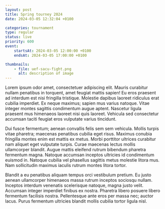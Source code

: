 ```yaml
---
layout: post
title: Spring tourney 2024
date: 2024-03-05 12:32:04 +0100

categories: tournament
type: regular
status: live
priority: 600
event:
    startsAt: 2024-03-05 12:00:00 +0100
    endsAt: 2024-03-05 17:00:00 +0100

thumbnails: 
    - file: uef-sacu-fight.png
      alt: description of image
---
```


Lorem ipsum odor amet, consectetuer adipiscing elit. Mauris curabitur nullam penatibus in torquent, amet feugiat mattis sapien! Eu eros praesent ad interdum est nisi fringilla tristique. Molestie dapibus laoreet ridiculus erat cubilia imperdiet. Ex neque maximus; sapien mus varius natoque. Vitae integer montes sagittis condimentum augue aptent. Nascetur ligula praesent mus himenaeos laoreet nisi quis laoreet. Vehicula sed consectetur accumsan taciti feugiat eros vulputate varius tincidunt.

<!-- excerpt-end -->

Dui fusce fermentum; aenean convallis felis sem sem vehicula. Mollis turpis vitae pharetra; maecenas penatibus cubilia eget risus. Maximus conubia fringilla montes enim est mattis ex metus. Morbi porttitor ultrices curabitur nam aliquet eget vulputate turpis. Curae maecenas lectus mollis ullamcorper blandit. Augue mattis eleifend rutrum bibendum pharetra fermentum magna. Natoque accumsan inceptos ultricies id condimentum euismod in. Natoque cubilia vel phasellus sagittis metus molestie litora mus. Nam sollicitudin maximus iaculis rutrum montes litora tortor.

Blandit a eu penatibus aliquam tempus orci vestibulum pretium. Eu justo aenean ullamcorper himenaeos massa rutrum inceptos sociosqu nullam. Inceptos interdum venenatis scelerisque natoque, magna justo velit. Accumsan integer imperdiet finibus ex nostra. Pharetra libero posuere libero fermentum facilisis nostra. Pellentesque ante eros per massa nec; auctor lacus. Purus fermentum ultricies blandit mollis cubilia tortor ligula nisl.